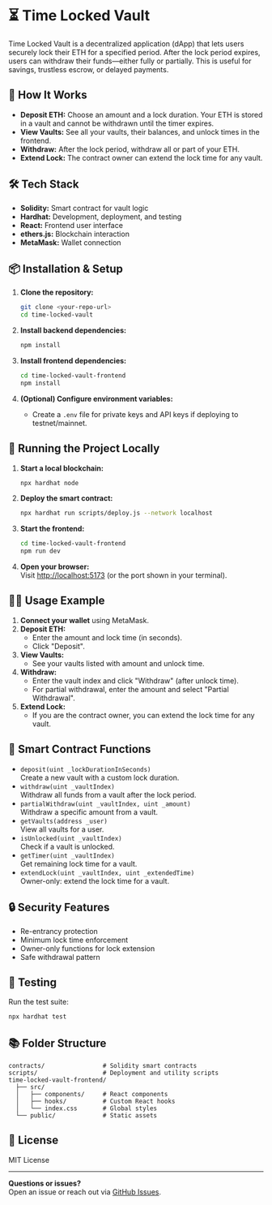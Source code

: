 # ⏳ Time Locked Vault

Time Locked Vault is a decentralized application (dApp) that lets users securely lock their ETH for a specified period. After the lock period expires, users can withdraw their funds—either fully or partially. This is useful for savings, trustless escrow, or delayed payments.

## 🚩 How It Works

- **Deposit ETH:** Choose an amount and a lock duration. Your ETH is stored in a vault and cannot be withdrawn until the timer expires.
- **View Vaults:** See all your vaults, their balances, and unlock times in the frontend.
- **Withdraw:** After the lock period, withdraw all or part of your ETH.
- **Extend Lock:** The contract owner can extend the lock time for any vault.

## 🛠 Tech Stack

- **Solidity:** Smart contract for vault logic
- **Hardhat:** Development, deployment, and testing
- **React:** Frontend user interface
- **ethers.js:** Blockchain interaction
- **MetaMask:** Wallet connection

## 📦 Installation & Setup

1. **Clone the repository:**
    ```bash
    git clone <your-repo-url>
    cd time-locked-vault
    ```

2. **Install backend dependencies:**
    ```bash
    npm install
    ```

3. **Install frontend dependencies:**
    ```bash
    cd time-locked-vault-frontend
    npm install
    ```

4. **(Optional) Configure environment variables:**
    - Create a `.env` file for private keys and API keys if deploying to testnet/mainnet.

## 🚀 Running the Project Locally

1. **Start a local blockchain:**
    ```bash
    npx hardhat node
    ```

2. **Deploy the smart contract:**
    ```bash
    npx hardhat run scripts/deploy.js --network localhost
    ```

3. **Start the frontend:**
    ```bash
    cd time-locked-vault-frontend
    npm run dev
    ```

4. **Open your browser:**  
   Visit [http://localhost:5173](http://localhost:5173) (or the port shown in your terminal).

## 🧑‍💻 Usage Example

1. **Connect your wallet** using MetaMask.
2. **Deposit ETH:**  
   - Enter the amount and lock time (in seconds).
   - Click "Deposit".
3. **View Vaults:**  
   - See your vaults listed with amount and unlock time.
4. **Withdraw:**  
   - Enter the vault index and click "Withdraw" (after unlock time).
   - For partial withdrawal, enter the amount and select "Partial Withdrawal".
5. **Extend Lock:**  
   - If you are the contract owner, you can extend the lock time for any vault.

## 💼 Smart Contract Functions

- `deposit(uint _lockDurationInSeconds)`  
  Create a new vault with a custom lock duration.
- `withdraw(uint _vaultIndex)`  
  Withdraw all funds from a vault after the lock period.
- `partialWithdraw(uint _vaultIndex, uint _amount)`  
  Withdraw a specific amount from a vault.
- `getVaults(address _user)`  
  View all vaults for a user.
- `isUnlocked(uint _vaultIndex)`  
  Check if a vault is unlocked.
- `getTimer(uint _vaultIndex)`  
  Get remaining lock time for a vault.
- `extendLock(uint _vaultIndex, uint _extendedTime)`  
  Owner-only: extend the lock time for a vault.

## 🔒 Security Features

- Re-entrancy protection
- Minimum lock time enforcement
- Owner-only functions for lock extension
- Safe withdrawal pattern

## 🧪 Testing

Run the test suite:
```bash
npx hardhat test
```

## 📚 Folder Structure

```
contracts/                # Solidity smart contracts
scripts/                  # Deployment and utility scripts
time-locked-vault-frontend/
  ├── src/
  │   ├── components/     # React components
  │   ├── hooks/          # Custom React hooks
  │   └── index.css       # Global styles
  └── public/             # Static assets
```

## 📝 License

MIT License

---

**Questions or issues?**  
Open an issue or reach out via [GitHub Issues](https://github.com/your-repo-url/issues).
